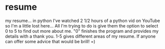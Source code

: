 # resume
my resume... in python
I've watched 2 1/2 hours of a python vid on YouTube so I'm a little lost here...
All I'm trying to do is give them the option to select 0 to 5 to find out more about me.
"0" finishes the program and provides my details with a thank you.
1-5 gives different areas of my resume.
If anyone can offer some advice that would be brill! =)
